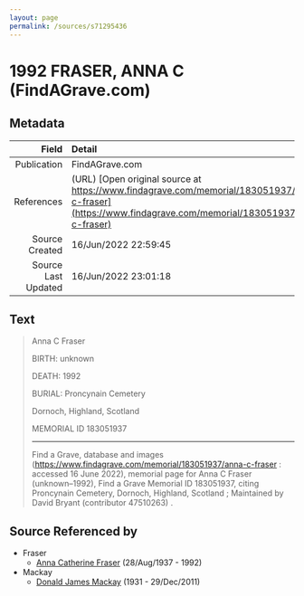 ```yaml
---
layout: page
permalink: /sources/s71295436
---
```


# 1992 FRASER, ANNA C (FindAGrave.com)

## Metadata

Field | Detail
---:|:---
Publication | FindAGrave.com
References | (URL) [Open original source at https://www.findagrave.com/memorial/183051937/anna-c-fraser](https://www.findagrave.com/memorial/183051937/anna-c-fraser)
Source Created | 16/Jun/2022 22:59:45
Source Last Updated | 16/Jun/2022 23:01:18

## Text

> Anna C Fraser
>
> BIRTH: unknown
>
> DEATH: 1992
>
> BURIAL: Proncynain Cemetery
>
> Dornoch, Highland, Scotland
>
> MEMORIAL ID 183051937
>
> ---
>
> Find a Grave, database and images (https://www.findagrave.com/memorial/183051937/anna-c-fraser : accessed 16 June 2022), memorial page for Anna C Fraser (unknown–1992), Find a Grave Memorial ID 183051937, citing Proncynain Cemetery, Dornoch, Highland, Scotland ; Maintained by David Bryant (contributor 47510263) .
>

## Source Referenced by

* Fraser
  * [Anna Catherine Fraser](../people/@28456848@-anna-catherine-fraser-b1937-8-28-d1992.md) (28/Aug/1937 - 1992)
* Mackay
  * [Donald James Mackay](../people/@43065376@-donald-james-mackay-b1931-d2011-12-29.md) (1931 - 29/Dec/2011)

